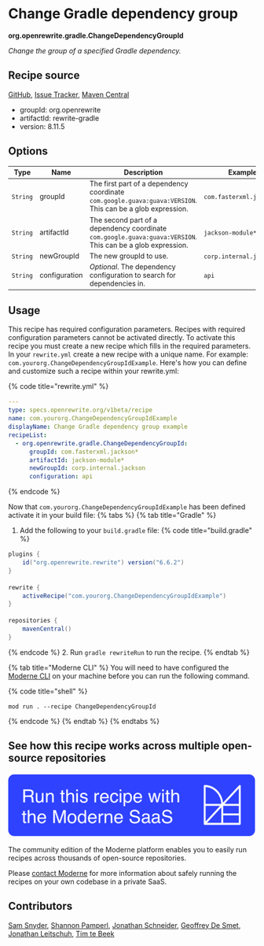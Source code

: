 # Change Gradle dependency group

**org.openrewrite.gradle.ChangeDependencyGroupId**

_Change the group of a specified Gradle dependency._

## Recipe source

[GitHub](https://github.com/openrewrite/rewrite/blob/main/rewrite-gradle/src/main/java/org/openrewrite/gradle/ChangeDependencyGroupId.java), [Issue Tracker](https://github.com/openrewrite/rewrite/issues), [Maven Central](https://central.sonatype.com/artifact/org.openrewrite/rewrite-gradle/8.11.5/jar)

* groupId: org.openrewrite
* artifactId: rewrite-gradle
* version: 8.11.5

## Options

| Type | Name | Description | Example |
| -- | -- | -- | -- |
| `String` | groupId | The first part of a dependency coordinate `com.google.guava:guava:VERSION`. This can be a glob expression. | `com.fasterxml.jackson*` |
| `String` | artifactId | The second part of a dependency coordinate `com.google.guava:guava:VERSION`. This can be a glob expression. | `jackson-module*` |
| `String` | newGroupId | The new groupId to use. | `corp.internal.jackson` |
| `String` | configuration | *Optional*. The dependency configuration to search for dependencies in. | `api` |


## Usage

This recipe has required configuration parameters. Recipes with required configuration parameters cannot be activated directly. To activate this recipe you must create a new recipe which fills in the required parameters. In your `rewrite.yml` create a new recipe with a unique name. For example: `com.yourorg.ChangeDependencyGroupIdExample`.
Here's how you can define and customize such a recipe within your rewrite.yml:

{% code title="rewrite.yml" %}
```yaml
---
type: specs.openrewrite.org/v1beta/recipe
name: com.yourorg.ChangeDependencyGroupIdExample
displayName: Change Gradle dependency group example
recipeList:
  - org.openrewrite.gradle.ChangeDependencyGroupId:
      groupId: com.fasterxml.jackson*
      artifactId: jackson-module*
      newGroupId: corp.internal.jackson
      configuration: api
```
{% endcode %}

Now that `com.yourorg.ChangeDependencyGroupIdExample` has been defined activate it in your build file:
{% tabs %}
{% tab title="Gradle" %}
1. Add the following to your `build.gradle` file:
{% code title="build.gradle" %}
```groovy
plugins {
    id("org.openrewrite.rewrite") version("6.6.2")
}

rewrite {
    activeRecipe("com.yourorg.ChangeDependencyGroupIdExample")
}

repositories {
    mavenCentral()
}
```
{% endcode %}
2. Run `gradle rewriteRun` to run the recipe.
{% endtab %}

{% tab title="Moderne CLI" %}
You will need to have configured the [Moderne CLI](https://docs.moderne.io/moderne-cli/cli-intro) on your machine before you can run the following command.

{% code title="shell" %}
```shell
mod run . --recipe ChangeDependencyGroupId
```
{% endcode %}
{% endtab %}
{% endtabs %}

## See how this recipe works across multiple open-source repositories

[![Moderne Link Image](/.gitbook/assets/ModerneRecipeButton.png)](https://app.moderne.io/recipes/org.openrewrite.gradle.ChangeDependencyGroupId)

The community edition of the Moderne platform enables you to easily run recipes across thousands of open-source repositories.

Please [contact Moderne](https://moderne.io/product) for more information about safely running the recipes on your own codebase in a private SaaS.

## Contributors
[Sam Snyder](mailto:sam@moderne.io), [Shannon Pamperl](mailto:shanman190@gmail.com), [Jonathan Schneider](mailto:jkschneider@gmail.com), [Geoffrey De Smet](mailto:gds.geoffrey.de.smet@gmail.com), [Jonathan Leitschuh](mailto:jonathan.leitschuh@gmail.com), [Tim te Beek](mailto:tim@moderne.io)
